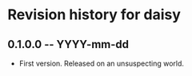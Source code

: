 # Revision history for daisy

## 0.1.0.0 -- YYYY-mm-dd

* First version. Released on an unsuspecting world.

